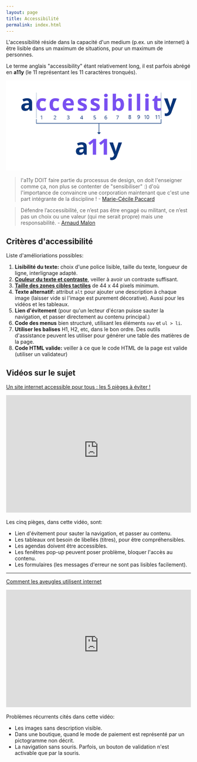 ```yaml
---
layout: page
title: Accessibilité
permalink: index.html
---
```


L'accessibilité réside dans la capacité d'un medium (p.ex. un site internet) à être lisible dans un maximum de situations, pour un maximum de personnes.

Le terme anglais "accessibility" étant relativement long, il est parfois abrégé en **a11y** (le 11 représentant les 11 caractères tronqués).

![](img/a11y.png)

> l'a11y DOIT faire partie du processus de design, on doit l'enseigner comme ça, non plus se contenter de "sensibiliser" :) d'où l'importance de convaincre une corporation maintenant que c'est une part intégrante de la discipline ! - [Marie-Cécile Paccard ](https://twitter.com/mcpaccard/status/891916591407005696)

> Défendre l’accessibilité, ce n’est pas être engagé ou militant, ce n’est pas un choix ou une valeur (qui me serait propre) mais une responsabilité. - [Arnaud Malon](https://www.24joursdeweb.fr/2023/accessibilite-de-combat/)

## Critères d'accessibilité

Liste d'amélioriations possibles:

1. **Lisibilité du texte:** choix d'une police lisible, taille du texte, longueur de ligne, interlignage adapté.
2. **[Couleur du texte et contraste](couleur.html)**, veiller à avoir un contraste suffisant.
3. **[Taille des zones cibles tactiles](taille-de-cible.html)** de 44 x 44 pixels minimum.
4. **Texte alternatif:** attribut `alt` pour ajouter une description à chaque image (laisser vide si l'image est purement décorative). Aussi pour les vidéos et les tableaux.
5. **Lien d'évitement** (pour qu'un lecteur d'écran puisse sauter la navigation, et passer directement au contenu principal.)
6. **Code des menus** bien structuré, utilisant les éléments `nav` et `ul > li`.
7. **Utiliser les balises** H1, H2, etc, dans le bon ordre. Des outils d'assistance peuvent les utiliser pour générer une table des matières de la page.
8. **Code HTML valide:** veiller à ce que le code HTML de la page est valide (utiliser un validateur)


## Vidéos sur le sujet

[Un site internet accessible pour tous : les 5 pièges à éviter !](https://www.youtube.com/watch?v=0tTNeV_WAn8)

<iframe width="100%" style="ratio:16/9; min-height:320px" src="https://www.youtube-nocookie.com/embed/0tTNeV_WAn8" title="YouTube video player" frameborder="0" allow="accelerometer; autoplay; clipboard-write; encrypted-media; gyroscope; picture-in-picture" allowfullscreen></iframe>

Les cinq pièges, dans cette vidéo, sont:

- Lien d'évitement pour sauter la navigation, et passer au contenu.
- Les tableaux ont besoin de libellés (titres), pour être compréhensibles.
- Les agendas doivent être accessibles.
- Les fenêtres pop-up peuvent poser problème, bloquer l'accès au contenu.
- Les formulaires (les messages d'erreur ne sont pas lisibles facilement).

---

[Comment les aveugles utilisent internet](https://www.youtube.com/watch?v=DePdWynmd_Y)

<iframe width="100%" style="ratio:16/9; min-height:320px" src="https://www.youtube-nocookie.com/embed/DePdWynmd_Y" title="YouTube video player" frameborder="0" allow="accelerometer; autoplay; clipboard-write; encrypted-media; gyroscope; picture-in-picture" allowfullscreen></iframe>

Problèmes récurrents cités dans cette vidéo:

- Les images sans description visible.
- Dans une boutique, quand le mode de paiement est représenté par un pictogramme non décrit.
- La navigation sans souris. Parfois, un bouton de validation n'est activable que par la souris.